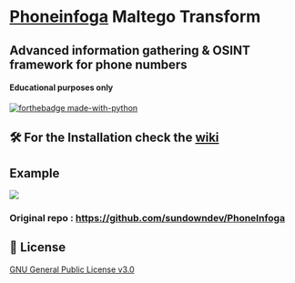 # [Phoneinfoga](https://github.com/sundowndev/PhoneInfoga) Maltego Transform
## Advanced information gathering & OSINT framework for phone numbers

#### Educational purposes only

[![forthebadge made-with-python](http://ForTheBadge.com/images/badges/made-with-python.svg)](https://www.python.org/)

## 🛠️ For the Installation check the [wiki](https://github.com/megadose/phoneinfoga-maltego/wiki/Installation)
## Example
![](demo.gif)
###  Original repo : https://github.com/sundowndev/PhoneInfoga
## 📝 License
[GNU General Public License v3.0](https://www.gnu.org/licenses/gpl-3.0.fr.html)
